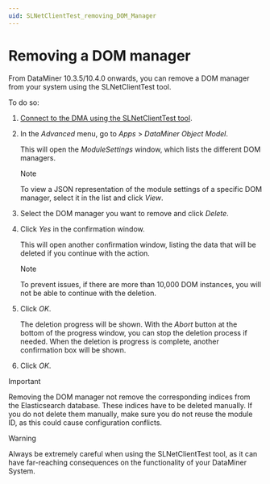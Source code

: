 ```yaml
---
uid: SLNetClientTest_removing_DOM_Manager
---
```


# Removing a DOM manager

From DataMiner 10.3.5/10.4.0 onwards, you can remove a DOM manager from your system using the SLNetClientTest tool.<!-- RN 35550 -->

To do so:

1. [Connect to the DMA using the SLNetClientTest tool](xref:Connecting_to_a_DMA_with_the_SLNetClientTest_tool).

1. In the *Advanced* menu, go to *Apps* > *DataMiner Object Model*.

   This will open the *ModuleSettings* window, which lists the different DOM managers.

   > [!NOTE]
   > To view a JSON representation of the module settings of a specific DOM manager, select it in the list and click *View*.

1. Select the DOM manager you want to remove and click *Delete*.

1. Click *Yes* in the confirmation window.

   This will open another confirmation window, listing the data that will be deleted if you continue with the action.

   > [!NOTE]
   > To prevent issues, if there are more than 10,000 DOM instances, you will not be able to continue with the deletion.

1. Click *OK*.

   The deletion progress will be shown. With the *Abort* button at the bottom of the progress window, you can stop the deletion process if needed. When the deletion is progress is complete, another confirmation box will be shown.

1. Click *OK*.

> [!IMPORTANT]
> Removing the DOM manager not remove the corresponding indices from the Elasticsearch database. These indices have to be deleted manually. If you do not delete them manually, make sure you do not reuse the module ID, as this could cause configuration conflicts.

> [!WARNING]
> Always be extremely careful when using the SLNetClientTest tool, as it can have far-reaching consequences on the functionality of your DataMiner System.
